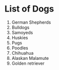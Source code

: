 # List of Dogs
1. German Shepherds
2. Bulldogs
3. Samoyeds
4. Huskies
5. Pugs
6. Poodles
7. Chihuahua
8. Alaskan Malamute
9. Golden retriever